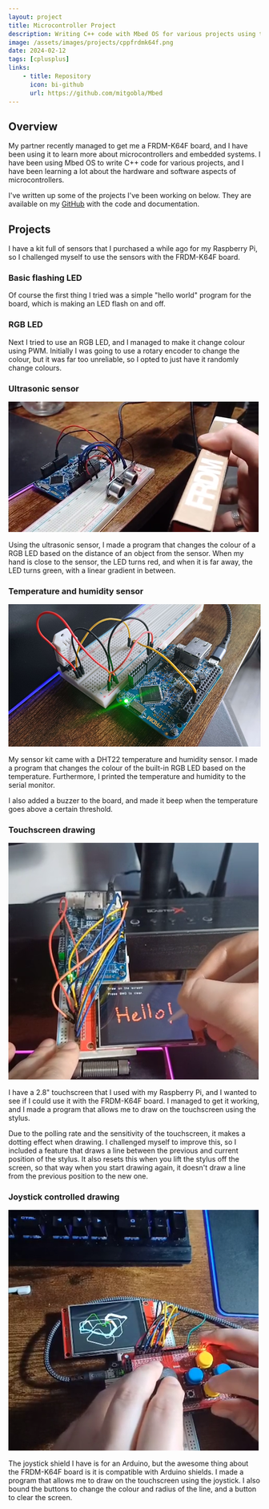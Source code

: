 ```yaml
---
layout: project
title: Microcontroller Project
description: Writing C++ code with Mbed OS for various projects using the FRDM-K64F board.
image: /assets/images/projects/cppfrdmk64f.png
date: 2024-02-12
tags: [cplusplus]
links:
    - title: Repository
      icon: bi-github
      url: https://github.com/mitgobla/Mbed
---
```

## Overview

My partner recently managed to get me a FRDM-K64F board, and I have been using it to learn more about microcontrollers and embedded systems. I have been using Mbed OS to write C++ code for various projects, and I have been learning a lot about the hardware and software aspects of microcontrollers.

I've written up some of the projects I've been working on below. They are available on my [GitHub](https://github.com/mitgobla/Mbed) with the code and documentation.

## Projects

I have a kit full of sensors that I purchased a while ago for my Raspberry Pi, so I challenged myself to use the sensors with the FRDM-K64F board.

### Basic flashing LED

Of course the first thing I tried was a simple "hello world" program for the board, which is making an LED flash on and off.

### RGB LED

Next I tried to use an RGB LED, and I managed to make it change colour using PWM. Initially I was going to use a rotary encoder to change the colour, but it was far too unreliable, so I opted to just have it randomly change colours.

### Ultrasonic sensor

![Using the board box to change the colour of the LED](/assets/images/projects/cppfrdmk64f/ultrasonic.png)

Using the ultrasonic sensor, I made a program that changes the colour of a RGB LED based on the distance of an object from the sensor. When my hand is close to the sensor, the LED turns red, and when it is far away, the LED turns green, with a linear gradient in between.

### Temperature and humidity sensor

![Temperature and humidity sensor](/assets/images/projects/cppfrdmk64f/dht22.png)

My sensor kit came with a DHT22 temperature and humidity sensor. I made a program that changes the colour of the built-in RGB LED based on the temperature. Furthermore, I printed the temperature and humidity to the serial monitor.

I also added a buzzer to the board, and made it beep when the temperature goes above a certain threshold.

### Touchscreen drawing

![Using the stylus to draw on the touchscreen](/assets/images/projects/cppfrdmk64f/touchscreen.png)

I have a 2.8" touchscreen that I used with my Raspberry Pi, and I wanted to see if I could use it with the FRDM-K64F board. I managed to get it working, and I made a program that allows me to draw on the touchscreen using the stylus.

Due to the polling rate and the sensitivity of the touchscreen, it makes a dotting effect when drawing. I challenged myself to improve this, so I included a feature that draws a line between the previous and current position of the stylus. It also resets this when you lift the stylus off the screen, so that way when you start drawing again, it doesn't draw a line from the previous position to the new one.

### Joystick controlled drawing

![Drawing on the touchscreen using the joystick](/assets/images/projects/cppfrdmk64f/drawing.png)

The joystick shield I have is for an Arduino, but the awesome thing about the FRDM-K64F board is it is compatible with Arduino shields. I made a program that allows me to draw on the touchscreen using the joystick. I also bound the buttons to change the colour and radius of the line, and a button to clear the screen.
